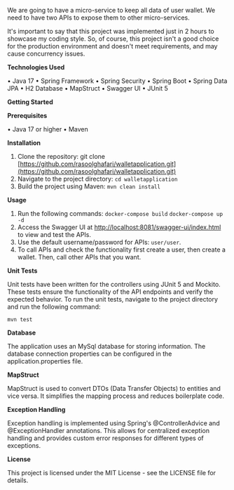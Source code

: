 We are going to have a micro-service to keep all data of user wallet. We need to have two APIs to expose them to other micro-services.

It's important to say that this project was implemented just in 2 hours to showcase my coding style.
So, of course, this project isn't a good choice for the production environment and doesn't meet requirements, and may cause concurrency issues.

**Technologies Used**

•	Java 17
•	Spring Framework
•	Spring Security
•	Spring Boot
•	Spring Data JPA
•	H2 Database
•	MapStruct
•	Swagger UI
•	JUnit 5

**Getting Started**

**Prerequisites**

•	Java 17 or higher
•	Maven

**Installation**

1.	Clone the repository: git clone [https://github.com/rasoolghafari/walletapplication.git](https://github.com/rasoolghafari/walletapplication.git)
2.	Navigate to the project directory: ```cd walletapplication```
3.	Build the project using Maven: ```mvn clean install```

**Usage**

1. Run the following commands:
   ```docker-compose build```
   ```docker-compose up -d```
3. Access the Swagger UI at [http://localhost:8081/swagger-ui/index.html](http://localhost:8081/swagger-ui/index.html) to view and test the APIs.
4. Use the default username/password for APIs: ```user/user```.
5. To call APIs and check the functionality first create a user, then create a wallet. Then, call other APIs that you want.

**Unit Tests**

Unit tests have been written for the controllers using JUnit 5 and Mockito. These tests ensure the functionality of the API endpoints and verify the expected behavior.
To run the unit tests, navigate to the project directory and run the following command:

```mvn test```

**Database**

The application uses an MySql database for storing information. The database connection properties can be configured in the application.properties file.

**MapStruct**

MapStruct is used to convert DTOs (Data Transfer Objects) to entities and vice versa. It simplifies the mapping process and reduces boilerplate code.

**Exception Handling**

Exception handling is implemented using Spring's @ControllerAdvice and @ExceptionHandler annotations. This allows for centralized exception handling and provides custom error responses for different types of exceptions.

**License**

This project is licensed under the MIT License - see the LICENSE file for details.
